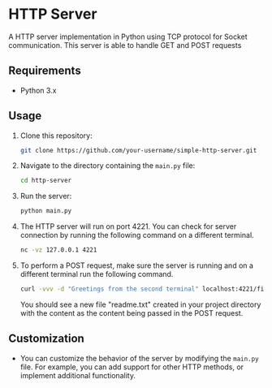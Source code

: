 # HTTP Server

A HTTP server implementation in Python using TCP protocol for Socket communication. This server is able to handle GET and POST requests

## Requirements

- Python 3.x

## Usage

1. Clone this repository:

   ```bash
   git clone https://github.com/your-username/simple-http-server.git
   ```

2. Navigate to the directory containing the `main.py` file:

   ```bash
   cd http-server
   ```

3. Run the server:

   ```bash
   python main.py
   ```

4. The HTTP server will run on port 4221. You can check for server connection by running
   the following command on a different terminal.

   ```bash
   nc -vz 127.0.0.1 4221
   ```

5. To perform a POST request, make sure the server is running and on a different terminal run
   the following command.

   ```bash
   curl -vvv -d "Greetings from the second terminal" localhost:4221/files/readme.txt
   ```

   You should see a new file "readme.txt" created in your project directory with the content as the content being passed in the POST request.

## Customization

- You can customize the behavior of the server by modifying the `main.py` file. For example, you can add support for other HTTP methods, or implement additional functionality.
